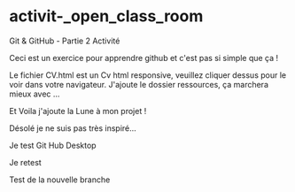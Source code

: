 # activit-_open_class_room
Git &amp; GitHub - Partie 2 Activité

Ceci est un exercice pour apprendre github et c'est pas si simple que ça !

Le fichier CV.html est un Cv html responsive, veuillez cliquer dessus pour le voir dans votre navigateur.
J'ajoute le dossier ressources, ça marchera mieux avec ...

Et Voila j'ajoute la Lune à mon projet !

Désolé je ne suis pas très inspiré...

Je test Git Hub Desktop

Je retest


Test de la nouvelle branche